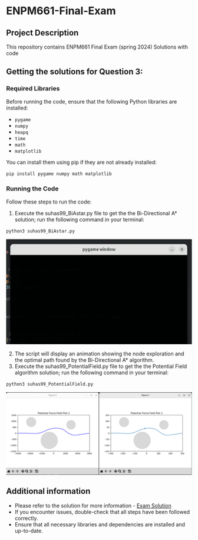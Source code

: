 # ENPM661-Final-Exam

## Project Description
This repository contains ENPM661 Final Exam (spring 2024) Solutions with code

## Getting the solutions for Question 3:

### Required Libraries
Before running the code, ensure that the following Python libraries are installed:

- `pygame`
- `numpy`
- `heapq`
- `time`
- `math`
- `matplotlib`

You can install them using pip if they are not already installed:

```bash
pip install pygame numpy math matplotlib
```

### Running the Code
Follow these steps to run the code:

1. Execute the suhas99_BiAstar.py file to get the the Bi-Directional A* solution; run the following command in your terminal:

```bash
python3 suhas99_BiAstar.py
```

![Video GIF](https://github.com/suhasnagaraj99/ENPM661-Final-Exam/blob/main/biastar.gif)

2. The script will display an animation showing the node exploration and the optimal path found by the Bi-Directional A* algorithm.
3. Execute the suhas99_PotentialField.py file to get the the Potential Field algorithm solution; run the following command in your terminal:

```bash
python3 suhas99_PotentialField.py
```

![alt text](https://github.com/suhasnagaraj99/ENPM661-Final-Exam/blob/main/pf.png?raw=false)


## Additional information 
- Please refer to the solution for more information - [Exam Solution](https://github.com/suhasnagaraj99/ENPM661-Final-Exam/blob/main/suhas99_final_exam.pdf)
- If you encounter issues, double-check that all steps have been followed correctly.
- Ensure that all necessary libraries and dependencies are installed and up-to-date.
